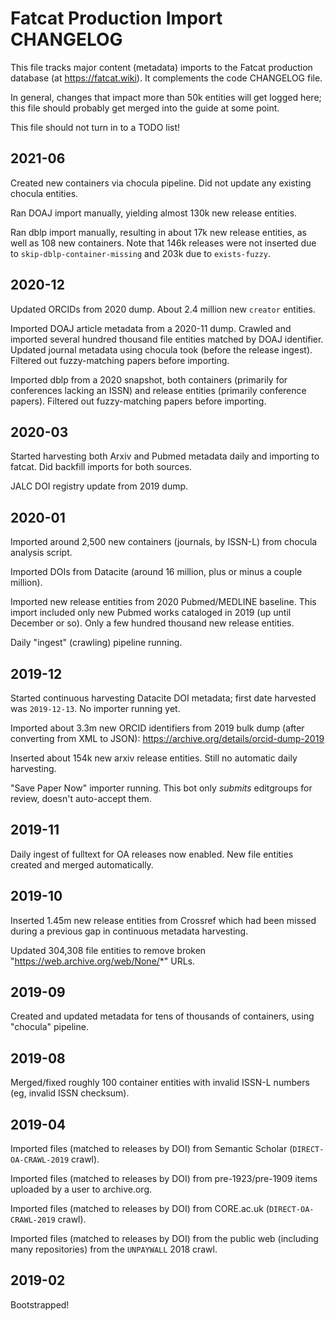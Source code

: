 
# Fatcat Production Import CHANGELOG

This file tracks major content (metadata) imports to the Fatcat production
database (at https://fatcat.wiki). It complements the code CHANGELOG file.

In general, changes that impact more than 50k entities will get logged here;
this file should probably get merged into the guide at some point.

This file should not turn in to a TODO list!

## 2021-06

Created new containers via chocula pipeline. Did not update any existing
chocula entities.

Ran DOAJ import manually, yielding almost 130k new release entities.

Ran dblp import manually, resulting in about 17k new release entities, as well
as 108 new containers. Note that 146k releases were not inserted due to
`skip-dblp-container-missing` and 203k due to `exists-fuzzy`.

## 2020-12

Updated ORCIDs from 2020 dump. About 2.4 million new `creator` entities.

Imported DOAJ article metadata from a 2020-11 dump. Crawled and imported
several hundred thousand file entities matched by DOAJ identifier. Updated
journal metadata using chocula took (before the release ingest). Filtered out
fuzzy-matching papers before importing.

Imported dblp from a 2020 snapshot, both containers (primarily for conferences
lacking an ISSN) and release entities (primarily conference papers). Filtered
out fuzzy-matching papers before importing.

## 2020-03

Started harvesting both Arxiv and Pubmed metadata daily and importing to
fatcat. Did backfill imports for both sources.

JALC DOI registry update from 2019 dump.

## 2020-01

Imported around 2,500 new containers (journals, by ISSN-L) from chocula
analysis script.

Imported DOIs from Datacite (around 16 million, plus or minus a couple
million).

Imported new release entities from 2020 Pubmed/MEDLINE baseline. This import
included only new Pubmed works cataloged in 2019 (up until December or so).
Only a few hundred thousand new release entities.

Daily "ingest" (crawling) pipeline running.

## 2019-12

Started continuous harvesting Datacite DOI metadata; first date harvested was
`2019-12-13`. No importer running yet.

Imported about 3.3m new ORCID identifiers from 2019 bulk dump (after converting
from XML to JSON): <https://archive.org/details/orcid-dump-2019>

Inserted about 154k new arxiv release entities. Still no automatic daily
harvesting.

"Save Paper Now" importer running. This bot only *submits* editgroups for
review, doesn't auto-accept them.

## 2019-11

Daily ingest of fulltext for OA releases now enabled. New file entities created
and merged automatically.

## 2019-10

Inserted 1.45m new release entities from Crossref which had been missed during
a previous gap in continuous metadata harvesting.

Updated 304,308 file entities to remove broken
"https://web.archive.org/web/None/*" URLs.

## 2019-09

Created and updated metadata for tens of thousands of containers, using
"chocula" pipeline.

## 2019-08

Merged/fixed roughly 100 container entities with invalid ISSN-L numbers (eg,
invalid ISSN checksum).

## 2019-04

Imported files (matched to releases by DOI) from Semantic Scholar
(`DIRECT-OA-CRAWL-2019` crawl).

Imported files (matched to releases by DOI) from pre-1923/pre-1909 items uploaded
by a user to archive.org.

Imported files (matched to releases by DOI) from CORE.ac.uk
(`DIRECT-OA-CRAWL-2019` crawl).

Imported files (matched to releases by DOI) from the public web (including many
repositories) from the `UNPAYWALL` 2018 crawl.

## 2019-02

Bootstrapped!
